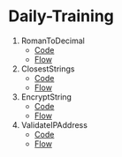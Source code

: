 # Daily-Training
1. RomanToDecimal
    - [Code](https://github.com/anggaputra-ikt/Daily-Training/blob/192e13fe0e49049bae283d9eef836944571c01cf/Source/Library/Library.cs#L10)
    - [Flow](https://github.com/anggaputra-ikt/Daily-Training/blob/master/Source/FlowChart/RomanToDecimal.drawio.png)
2. ClosestStrings
    - [Code](https://github.com/anggaputra-ikt/Daily-Training/blob/52d6a9f630a57641b1fb2e21f3ee22dc78003b6e/Source/Library/Library.cs#L82)
    - [Flow](https://github.com/anggaputra-ikt/Daily-Training/blob/master/Source/FlowChart/ClosestStrings.drawio.png)
3. EncryptString
    - [Code](https://github.com/anggaputra-ikt/Daily-Training/blob/bb720614a6a1d8b684307e936f796b8fd9edcfab/Source/Library/Library.cs#L141)
    - [Flow](https://github.com/anggaputra-ikt/Daily-Training/blob/master/Source/FlowChart/EncryptString.drawio.png)
4. ValidateIPAddress
    - [Code](https://github.com/anggaputra-ikt/Daily-Training/blob/82ca9de79311ac4db3822cbf1287a3f89e212772/Source/Library/Library.cs#L194)
    - [Flow](https://github.com/anggaputra-ikt/Daily-Training/blob/master/Source/FlowChart/ValidateIPAddress.drawio.png)
